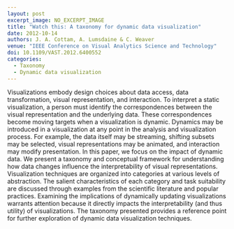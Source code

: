 ```yaml
---
layout: post
excerpt_image: NO_EXCERPT_IMAGE
title: "Watch this: A taxonomy for dynamic data visualization"
date: 2012-10-14
authors: J. A. Cottam, A. Lumsdaine & C. Weaver
venue: "IEEE Conference on Visual Analytics Science and Technology"
doi: 10.1109/VAST.2012.6400552
categories:
  - Taxonomy
  - Dynamic data visualization
---
```

Visualizations embody design choices about data access, data transformation, visual representation, and interaction. To interpret a static visualization, a person must identify the correspondences between the visual representation and the underlying data. These correspondences become moving targets when a visualization is dynamic. Dynamics may be introduced in a visualization at any point in the analysis and visualization process. For example, the data itself may be streaming, shifting subsets may be selected, visual representations may be animated, and interaction may modify presentation. In this paper, we focus on the impact of dynamic data. We present a taxonomy and conceptual framework for understanding how data changes influence the interpretability of visual representations. Visualization techniques are organized into categories at various levels of abstraction. The salient characteristics of each category and task suitability are discussed through examples from the scientific literature and popular practices. Examining the implications of dynamically updating visualizations warrants attention because it directly impacts the interpretability (and thus utility) of visualizations. The taxonomy presented provides a reference point for further exploration of dynamic data visualization techniques.
